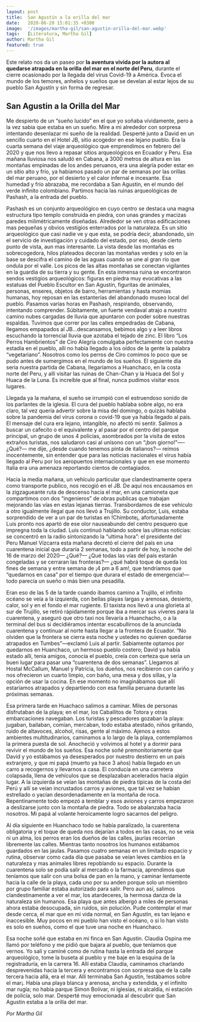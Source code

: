 ```yaml
---
layout: post
title:  San Agustín a la orilla del mar
date:   2020-06-20 15:01:35 +0300
image:  '/images/martha-gil/san-agustin-orilla-del-mar.webp'
tags:   [Literatura, Martha Gil]
author: Martha Gil
featured: true
---
```

Este relato nos da un paseo por **la aventura vivida por la autora al quedarse atrapada en la orilla del mar en el norte del Peru**, durante el cierre ocasionado por la llegada del virus Covid-19 a América. Evoca el mundo de los temores, anhelos y sueños que se develan al estar lejos de su pueblo San Agustín y sin forma de regresar.

## San Agustin a la Orilla del Mar

Me despierto de un “sueño lucido” en el que yo soñaba vívidamente, pero a la vez sabia que estaba en un sueño. Mire a mi alrededor con sorpresa intentando desenlazar mi sueño de la realidad. Desperté junto a David en un sencillo cuarto en el Hotel JB, sitio acogedor en ese lejano  pueblo. Era la cuarta semana del viaje arqueológico que emprendimos en febrero del 2020 y que nos llevo a repasar sitios arqueológicos en Ecuador y Peru. Esa mañana lluviosa nos saludó en Cabana, a 3000 metros de altura en las montañas empinadas de los andes peruanos, era una alegría poder estar en un sitio alto y frío, ya habíamos pasado un par de semanas por las orillas del mar peruano, por el desierto y el calor infernal e incesante. Esa humedad y frío abrazaba, me recordaba a San Agustin, en el mundo del verde infinito colombiano. Partimos hacia las ruinas arqueológicas de Pashash, a la entrada del pueblo.

Pashash es un conjunto arqueológico en cuyo centro se destaca una magna estructura tipo templo construida en piedra, con unas grandes y macizas paredes milimétricamente diseñadas. Alrededor se ven otras edificaciones mas pequeñas y obvios vestigios enterrados por la naturaleza. Es un sitio arqueológico que casi nadie ve y que esta, se podría decir, abandonado, sin el servicio de investigación y cuidado del estado, por eso, desde cierto punto de vista, aun mas interesante. La vista desde las montañas es sobrecogedora, hilos plateados decoran las montañas verdes y solo en la base se descifra el camino de las aguas cuando se une al gran río que ondula por el valle. Los picos de las altas montañas se conectan vigilantes en la guardia de su tierra y su gente. En esta inmensa ruina se encontraron sendos vestigios arqueológicos: figuras en piedra muy evocativas a las estatuas del Pueblo Escultor en San Agustín, figuritas de animales, personas, enseres, objetos de barro, herramientas y hasta momias humanas, hoy reposan en las estanterías del abandonado museo local del pueblo. Pasamos varias horas en Pashash, respirando, observando, intentando comprender. Súbitamente, un fuerte vendaval atrajo a nuestro camino nubes cargadas de lluvia que apuntaron con poder sobre nuestras espaldas. Tuvimos que correr por las calles empedradas de Cabana, llegamos empapados al JB…descansamos, bebimos algo y a leer libros escuchando la torrencial lluvia que azotaba el tejado de zinc. El libro “Los Perros Hambrientos” de Ciro Alegría comulgaba perfectamente con nuestra estadía en el pueblo, allí no había llegado a los oídos de la gente la palabra “vegetariano”. Nosotros como los perros de Ciro comimos lo poco que se pudo antes de sumergimos en el mundo de los sueños. El siguiente día seria nuestra partida de Cabana, llegaríamos a Huanchaco, en la costa norte del Peru, y allí visitar las ruinas de Chan-Chan y la Huaca del Sol y Huaca de la Luna. Es increíble que al final, nunca pudimos visitar esos lugares. 

Llegada ya la mañana, el sueño se irrumpió con el estruendoso sonido de los parlantes de la iglesia. El cura del pueblo hablaba sobre algo, no era claro, tal vez quería advertir sobre la misa del domingo, o quizás hablaba sobre la pandemia del virus corona o covid-19 que ya había llegado al país. El mensaje del cura era lejano, intangible, no afectó mi sentir. Salimos a buscar un cafecito o el equivalente y al pasar por el centro del parque principal, un grupo de unos 4 policías, asombrados por la visita de estos extraños turistas, nos saludaron casi al unísono con un “¡bon giorno!”—-¿Qué?— me dije, ¿desde cuando tenemos pinta de italianos?— reímos inocentemente, sin entender que para las noticias nacionales el virus había llegado al Peru por los aeropuertos internacionales y que en ese momento Italia era una amenaza reportando cientos de contagiados.

Hacia la media mañana, un vehículo particular que clandestinamente opera como transporte publico, nos recogió en el JB. De aquí nos encausamos en la zigzagueante ruta de descenso hacia el mar, en una camioneta que compartimos con dos “ingenieros” de obras publicas que trabajan mejorando las vías en estas lejanas tierras. Transbordamos de ese vehículo a otro igualmente ilegal que nos llevó a Trujillo. Su conductor, Luis, estaba sorprendido de ver a un par de turistas en !Chimbote¡, afortunadamente Luis pronto nos apartó de ese olor nauseabundo del centro pesquero que impregna toda la ciudad. Luis continuó hablando sobre las ultimas noticias: se concentró en la radio sintonizando la “ultima hora”: el presidente del Peru Manuel Vizcarra esta mañana decretó el cierre del país en una cuarentena inicial que duraría 2 semanas, todo a partir de hoy, la noche del 16 de marzo del 2020— ¿Qué?— ¿Qué todas las vías del país estarán congeladas y se cerraran las fronteras?— ¿qué habrá toque de queda los fines de semana y entre semana de ¡4 pm a 6 am!, que tendríamos que “quedarnos en casa” por el tiempo que durara el estado de emergencia!— todo parecía un sueño o más bien una pesadilla.

Eran eso de las 5 de la tarde cuando íbamos camino a Trujillo, el infinito océano se veía a la izquierda, con bellas playas largas y arenosas, desierto, calor, sol y en el fondo el mar rugiente. El taxista nos llevó a una glorieta al sur de Trujillo, se retiró rápidamente porque iba a mercar sus víveres para la cuarentena, y aseguró que otro taxi nos llevaría a Huanchacho, o a la terminal del bus si decidiéramos intentar escabullirnos de la anunciada cuarentena y continuar al norte hasta llegar a la frontera de Ecuador. “No olviden que la frontera se cierra esta noche y ustedes no quieren quedarse atrapados en Tumbes”—exclamó Luis al partir. Sabiamente optamos por quedarnos en Huanchaco, un hermoso pueblo costero; David ya había estado allí, tenia amigos, conocía el pueblo, creía con certeza que seria un buen lugar para pasar una “cuarentena de dos semanas”. Llegamos al Hostal McCallum, Manuel y Patricia, los dueños, nos recibieron con cariño y nos ofrecieron un cuarto limpio, con baño, una mesa y dos sillas, y la opción de usar la cocina. En ese momento no imaginábamos que allí estaríamos atrapados y departiendo con esa familia peruana durante las próximas semanas.

Esa primera tarde en Huachaco salimos a caminar. Miles de personas disfrutaban de la playa; en el mar, los Caballitos de Totora y otras embarcaciones navegaban. Los turistas y pescadores gozaban la playa: jugaban, bailaban, comían, mercaban, todo estaba atestado, niños gritando, ruido de altavoces, alcohol, risas, gente al máximo. Ajenos a estos ambientes multitudinarios, caminamos a lo largo de la playa, contemplamos la primera puesta de sol. Anocheció y volvimos al hotel y a dormir para revivir el mundo de los sueños. Esa noche soñé premonitoriamente que David y yo estábamos ya desesperados por nuestro destierro en un país extranjero, y que mi papá (muerto ya hace 3 años) había llegado en un carro a recogernos y llevarnos a casa. El conducía en una carretera colapsada, llena de vehículos que se desplazaban acelerados hacia algún lugar. A la izquierda se veían las montañas de piedra típicas de la costa del Perú y allí se veían incrustados carros y aviones, que tal vez se habían estrellado o yacían desordenadamente en la montaña de roca. Repentinamente todo empezó a temblar y esos aviones y carros empezaron a deslizarse junto con la montaña de piedra. Todo se abalanzaba hacia nosotros. Mi papá al volante heroicamente logro sacarnos del peligro.

Al día siguiente en Huanchaco todo se había paralizado, la cuarentena obligatoria y el toque de queda nos dejarían a todos en las casas, no se veía ni un alma, los perros eran los dueños de las calles, jaurías recorrían libremente las calles. Mientras tanto nosotros los humanos estábamos guardados en las jaulas. Pasamos cuatro semanas en un limitado espacio y rutina, observar como cada día que pasaba se veían leves cambios en la naturaleza y mas animales libres repoblando su espacio. Durante la cuarentena solo se podía salir al mercado o la farmacia, aprendimos que teníamos que salir con una bolsa de pan en la mano, y caminar lentamente hacia la calle de la playa, cada uno por su anden porque solo un miembro por grupo familiar estaba autorizado para salir. Pero aun así, salimos clandestinamente a ver el mar, los atardeceres, la hermosa danza de la naturaleza sin humanos. Esa playa que antes albergó a miles de personas ahora estaba desocupada, sin ruidos, sin polución. Pude contemplar el mar desde cerca, el mar que en mi vida normal, en San Agustin, es tan lejano e inaccesible. Muy pocos en mi pueblo han visto el océano, o si lo han visto es solo en sueños, como el que tuve una noche en Huanchaco.

Esa noche soñé que estaba en mi finca en San Agustin. Claudia Ospina me llamó por teléfono y me pidió que bajara al pueblo, que teníamos que vernos. Yo salí y caminé como de rutina hasta la entrada del parque arqueológico, tome la buseta al pueblo y me baje en la esquina de la registraduría, en la carrera 16. Allí estaba Claudia, caminamos charlando desprevenidas hacia la tercera y encontramos con sorpresa que de la calle tercera hacia allá, era el mar. Allí terminaba San Agustin, !estábamos sobre el mar¡. Había una playa blanca y arenosa, ancha y extendida, y el infinito mar rugía; no había parque Simon Bolívar, ni iglesias, ni alcaldía, ni estación de policía, solo mar. Desperté muy emocionada al descubrir que San Agustin estaba a la orilla del mar.


<cite>Por Martha Gil</cite>
